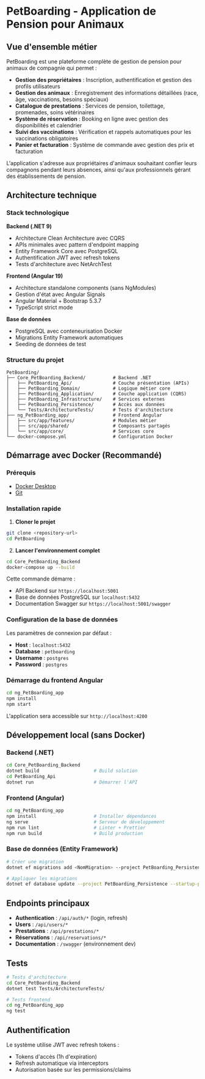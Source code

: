 # PetBoarding - Application de Pension pour Animaux

## Vue d'ensemble métier

PetBoarding est une plateforme complète de gestion de pension pour animaux de compagnie qui permet :

- **Gestion des propriétaires** : Inscription, authentification et gestion des profils utilisateurs
- **Gestion des animaux** : Enregistrement des informations détaillées (race, âge, vaccinations, besoins spéciaux)
- **Catalogue de prestations** : Services de pension, toilettage, promenades, soins vétérinaires
- **Système de réservation** : Booking en ligne avec gestion des disponibilités et calendrier
- **Suivi des vaccinations** : Vérification et rappels automatiques pour les vaccinations obligatoires
- **Panier et facturation** : Système de commande avec gestion des prix et facturation

L'application s'adresse aux propriétaires d'animaux souhaitant confier leurs compagnons pendant leurs absences, ainsi qu'aux professionnels gérant des établissements de pension.

## Architecture technique

### Stack technologique

**Backend (.NET 9)**

- Architecture Clean Architecture avec CQRS
- APIs minimales avec pattern d'endpoint mapping
- Entity Framework Core avec PostgreSQL
- Authentification JWT avec refresh tokens
- Tests d'architecture avec NetArchTest

**Frontend (Angular 19)**

- Architecture standalone components (sans NgModules)
- Gestion d'état avec Angular Signals
- Angular Material + Bootstrap 5.3.7
- TypeScript strict mode

**Base de données**

- PostgreSQL avec conteneurisation Docker
- Migrations Entity Framework automatiques
- Seeding de données de test

### Structure du projet

```
PetBoarding/
├── Core_PetBoarding_Backend/          # Backend .NET
│   ├── PetBoarding_Api/               # Couche présentation (APIs)
│   ├── PetBoarding_Domain/            # Logique métier core
│   ├── PetBoarding_Application/       # Couche application (CQRS)
│   ├── PetBoarding_Infrastructure/    # Services externes
│   ├── PetBoarding_Persistence/       # Accès aux données
│   └── Tests/ArchitectureTests/       # Tests d'architecture
├── ng_PetBoarding_app/                # Frontend Angular
│   ├── src/app/features/              # Modules métier
│   ├── src/app/shared/                # Composants partagés
│   └── src/app/core/                  # Services core
└── docker-compose.yml                 # Configuration Docker
```

## Démarrage avec Docker (Recommandé)

### Prérequis

- [Docker Desktop](https://www.docker.com/products/docker-desktop/)
- [Git](https://git-scm.com/)

### Installation rapide

1. **Cloner le projet**

```bash
git clone <repository-url>
cd PetBoarding
```

2. **Lancer l'environnement complet**

```bash
cd Core_PetBoarding_Backend
docker-compose up --build
```

Cette commande démarre :

- API Backend sur `https://localhost:5001`
- Base de données PostgreSQL sur `localhost:5432`
- Documentation Swagger sur `https://localhost:5001/swagger`

### Configuration de la base de données

Les paramètres de connexion par défaut :

- **Host** : `localhost:5432`
- **Database** : `petboarding`
- **Username** : `postgres`
- **Password** : `postgres`

### Démarrage du frontend Angular

```bash
cd ng_PetBoarding_app
npm install
npm start
```

L'application sera accessible sur `http://localhost:4200`

## Développement local (sans Docker)

### Backend (.NET)

```bash
cd Core_PetBoarding_Backend
dotnet build                    # Build solution
cd PetBoarding_Api
dotnet run                      # Démarrer l'API
```

### Frontend (Angular)

```bash
cd ng_PetBoarding_app
npm install                     # Installer dépendances
ng serve                        # Serveur de développement
npm run lint                    # Linter + Prettier
npm run build                   # Build production
```

### Base de données (Entity Framework)

```bash
# Créer une migration
dotnet ef migrations add <NomMigration> --project PetBoarding_Persistence --startup-project PetBoarding_Api

# Appliquer les migrations
dotnet ef database update --project PetBoarding_Persistence --startup-project PetBoarding_Api
```

## Endpoints principaux

- **Authentication** : `/api/auth/*` (login, refresh)
- **Users** : `/api/users/*`
- **Prestations** : `/api/prestations/*`
- **Réservations** : `/api/reservations/*`
- **Documentation** : `/swagger` (environnement dev)

## Tests

```bash
# Tests d'architecture
cd Core_PetBoarding_Backend
dotnet test Tests/ArchitectureTests/

# Tests frontend
cd ng_PetBoarding_app
ng test
```

## Authentification

Le système utilise JWT avec refresh tokens :

- Tokens d'accès (1h d'expiration)
- Refresh automatique via interceptors
- Autorisation basée sur les permissions/claims
